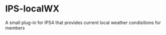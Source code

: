 # IPS-localWX
A small plug-in for IPS4 that provides current local weather condisitions for members
